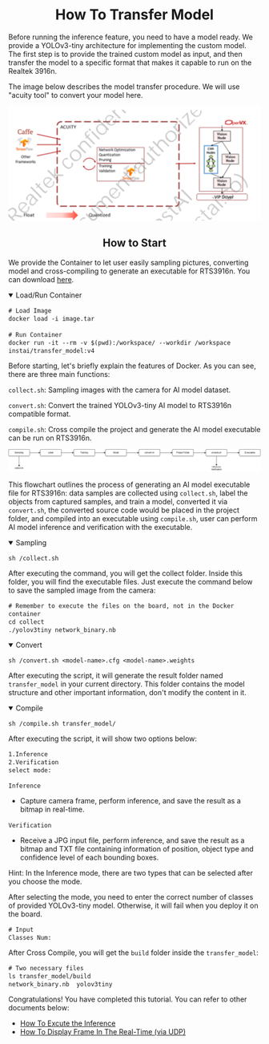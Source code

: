 # <div align="center">How To Transfer Model</div>

Before running the inference feature, you need to have a model ready. We provide a YOLOv3-tiny architecture for implementing the custom model. The first step is to provide the trained custom model as input, and then transfer the model to a specific format that makes it capable to run on the Realtek 3916n.

The image below describes the model transfer procedure. We will use "acuity tool" to convert your model here.

![alt text](../img/tranfer-model-procedure.png)

## <div align="center">How to Start</div>

We provide the Container to let user easily sampling pictures, converting model and cross-compiling to generate an executable for RTS3916n. You can download [here](https://drive.google.com/file/d/1NfLpzos6K0CqWbVXyVpKC9tl2tViwrFs/view?usp=sharing).

<details open>
<summary>Load/Run Container</summary>

```shell
# Load Image
docker load -i image.tar

# Run Container
docker run -it --rm -v $(pwd):/workspace/ --workdir /workspace instai/transfer_model:v4
```

Before starting, let's briefly explain the features of Docker. As you can see, there are three main functions:

`collect.sh`: Sampling images with the camera for AI model dataset.

`convert.sh`: Convert the trained YOLOv3-tiny AI model to RTS3916n compatible format.

`compile.sh`: Cross compile the project and generate the AI model executable can be run on RTS3916n.

![alt text](../img/docker-procedure.png)

<!-- Description -->

This flowchart outlines the process of generating an AI model executable file for RTS3916n: data samples are collected using `collect.sh`, label the objects from captured samples, and train a model, converted it via `convert.sh`, the converted source code would be placed in the project folder, and compiled into an executable using `compile.sh`, user can perform AI model inference and verification with the executable.

</details>

<details open>
<summary>Sampling</summary>

```shell
sh /collect.sh
```

After executing the command, you will get the collect folder. Inside this folder, you will find the executable files. Just execute the command below to save the sampled image from the camera:

```shell
# Remember to execute the files on the board, not in the Docker container
cd collect
./yolov3tiny network_binary.nb
```

</details>

<details open>
<summary>Convert</summary>

```shell
sh /convert.sh <model-name>.cfg <model-name>.weights
```

After executing the script, it will generate the result folder named `transfer_model` in your current directory. This folder contains the model structure and other important information, don't modify the content in it.

</details>

<details open>
<summary>Compile</summary>

```shell
sh /compile.sh transfer_model/
```

After executing the script, it will show two options below:

```shell
1.Inference
2.Verification
select mode:
```

`Inference`

- Capture camera frame, perform inference, and save the result as a bitmap in real-time.

`Verification`

- Receive a JPG input file, perform inference, and save the result as a bitmap and TXT file containing information of position, object type and confidence level of each bounding boxes.

Hint: In the Inference mode, there are two types that can be selected after you choose the mode.

After selecting the mode, you need to enter the correct number of classes of provided YOLOv3-tiny model. Otherwise, it will fail when you deploy it on the board.

```shell
# Input 
Classes Num:
```

After Cross Compile, you will get the `build` folder inside the `transfer_model`:

```shell
# Two necessary files
ls transfer_model/build
network_binary.nb  yolov3tiny
```

</details>

Congratulations! You have completed this tutorial. You can refer to other documents below:

- [How To Excute the Inference](../doc/inference.md)
- [How To Display Frame In The Real-Time (via UDP)](../doc/udp.md)